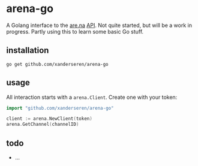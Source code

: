 # arena-go

A Golang interface to the [are.na](https://www.are.na/) [API](https://dev.are.na/documentation). Not quite started, but will be a work in progress. Partly using this to learn some basic Go stuff.

## installation

    go get github.com/xanderseren/arena-go

## usage

All interaction starts with a `arena.Client`. Create one with your token:

```Go
import "github.com/xanderseren/arena-go"

client := arena.NewClient(token)
arena.GetChannel(channelID)
```    

## todo

- ...
